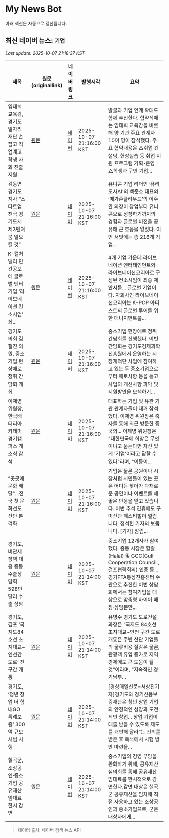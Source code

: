 # My News Bot

아래 섹션은 자동으로 갱신됩니다.

<!-- NEWS:START -->
## 최신 네이버 뉴스: `기업`
_Last update: 2025-10-07 21:18:37 KST_

| 제목 | 원문(originallink) | 네이버 링크 | 발행시각 | 요약 |
|---|---|---|---|---|
| 임태희 교육감, 경기도일자리재단 손잡고 직업계고 학생 사회 진출 지원 | [원문](https://www.ksmnews.co.kr/news/view.php?idx=567737) | [네이버](https://www.ksmnews.co.kr/news/view.php?idx=567737) | 2025-10-07 21:16:00 KST | 발굴과 기업 연계 확대도 함께 추진한다. 협약식에는 임태희 교육감을 비롯해 양 기관 주요 관계자 10여 명이 참석했다. 주요 협약내용은 △취업 컨설팅, 현장실습 등 취업 지원 프로그램 기획･운영 △학생과 구인 기업... |
| 김동연 경기도지사 “스타트업 천국 경기도서 제3벤처붐 일으킬 것” | [원문](https://www.ksmnews.co.kr/news/view.php?idx=567719) | [네이버](https://www.ksmnews.co.kr/news/view.php?idx=567719) | 2025-10-07 21:16:00 KST | 유니콘 기업 리더인 ‘퓨리오사AI’의 백준호 대표와 ‘메가존클라우드’의 이주완 의장이 창업부터 유니콘으로 성장하기까지의 경험과 글로벌 비전을 공유해 큰 호응을 얻었다. 이번 서밋에는 총 216개 기업... |
| K-컬처밸리 민간공모에 글로벌 엔터기업 ‘라이브네이션 컨소시엄’ 최... | [원문](https://www.ksmnews.co.kr/news/view.php?idx=567728) | [네이버](https://www.ksmnews.co.kr/news/view.php?idx=567728) | 2025-10-07 21:16:00 KST | 4개 기업 가운데 라이브네이션 엔터테인먼트와 라이브네이션코리아로 구성된 컨소시엄이 최종 제안서를... 글로벌 기업이다. 자회사인 라이브네이션코리아는 K-POP 아티스트의 글로벌 투어를 위한 매니지먼트를... |
| 경기도의회 김철진 의원, 중소기업 현장애로 청취 간담회 개최 | [원문](https://www.ksmnews.co.kr/news/view.php?idx=567718) | [네이버](https://www.ksmnews.co.kr/news/view.php?idx=567718) | 2025-10-07 21:16:00 KST | 중소기업 현장애로 청취 간담회를 진행했다. 이번 간담회는 경기도경제과학진흥원에서 운영하는 시장개척단 사업에 참여하고 있는 두 중소기업으로부터 애로사항 등을 듣고 사업의 개선사항 파악 및 지원방안을 모색하기... |
| 이제영 위원장, 한국배터리아카데미 경기캠퍼스 개소식 참석 | [원문](https://www.ksmnews.co.kr/news/view.php?idx=567735) | [네이버](https://www.ksmnews.co.kr/news/view.php?idx=567735) | 2025-10-07 21:16:00 KST | 대표하는 기업 및 유관 기관 관계자들이 대거 참석했다. 이제영 위원장은 축사를 통해 최근 방문한 중국의... 이제영 위원장은 "대한민국에 희망은 무엇이냐고 묻는다면 자신 있게 '기업'이라고 답할 수 있다"라며, "이등이... |
| "곳곳에 문화 배달"...전국 첫 문화선도산단 본격화 | [원문](https://www.tbc.co.kr/news/view?pno=20250923164042AE00487&id=199728) | [네이버](https://www.tbc.co.kr/news/view?pno=20250923164042AE00487&id=199728) | 2025-10-07 21:16:00 KST | 기업은 물론 공원이나 시장처럼 시민들이 있는 곳은 어디든 찾아가 다채로운 공연이나 이벤트를 해 좋은 반응을 얻고 있습니다. 이번 추석 연휴에도 구미산단 페스티벌이 열립니다. 정석헌 기자의 보돕니다. [기자] 창립... |
| 경기도, 비관세장벽 대응 중동 수출상담회 598만 달러 수출 상담 | [원문](https://www.ksmnews.co.kr/news/view.php?idx=567748) | [네이버](https://www.ksmnews.co.kr/news/view.php?idx=567748) | 2025-10-07 21:14:00 KST | 중소기업 12개사가 참여했다. 중동 시장은 할랄(Halal) 및 GCC(Gulf Cooperation Council., 걸프협력회의) 인증 등... 경기FTA통상진흥센터 주관으로 추진한 이번 상담회에서는 참여기업을 대상으로 맞춤형 바이어 매칭·상담뿐만... |
| 경기도, 김포 ‘국지도84호선 초지대교~인천간 도로’ 전 구간 개통 | [원문](https://www.ksmnews.co.kr/news/view.php?idx=567744) | [네이버](https://www.ksmnews.co.kr/news/view.php?idx=567744) | 2025-10-07 21:14:00 KST | 유병수 경기도 도로건설과장은 “국지도 84호선 초지대교~인천 구간 도로 개통은 주변 산단 기업들의 물류비용 절감은 물론, 관광객 유입 증가로 지역경제에도 큰 도움이 될 것”이라며, “지속적인 경기남부... |
| 경기도, ‘청년 창업 더 힘내GO 특례보증’ 300억 규모 시범 시행 | [원문](https://www.ksmnews.co.kr/news/view.php?idx=567745) | [네이버](https://www.ksmnews.co.kr/news/view.php?idx=567745) | 2025-10-07 21:14:00 KST | [경상매일신문=서상진기자]경기도와 경기신용보증재단은 청년 창업 기업의 안정적인 성장과 도전적인 창업... 창업 기업이 대출 받을 수 있도록 제도를 개편해 달라”는 건의를 받은 후 즉석에서 시행 방안 마련을... |
| 칠곡군, 소상공인·중소기업 공유재산 임대료 한시 감면 | [원문](https://www.ksmnews.co.kr/news/view.php?idx=567757) | [네이버](https://www.ksmnews.co.kr/news/view.php?idx=567757) | 2025-10-07 21:14:00 KST | 중소기업의 경영 부담을 완화하기 위해, 공유재산심의회를 통해 공유재산 임대료를 한시적으로 감면한다.감면 대상은 칠곡군 공유재산을 임차해 직접 사용하고 있는 소상공인과 중소기업으로, 군은 대상자에게... |

> 데이터 출처: 네이버 검색 뉴스 API
<!-- NEWS:END -->
